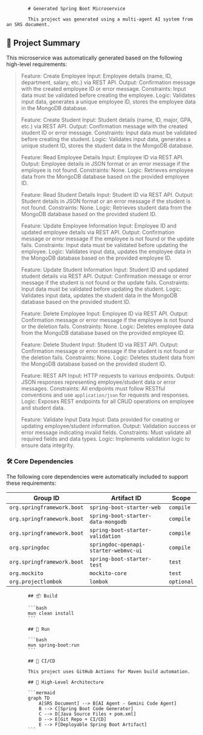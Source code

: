             # Generated Spring Boot Microservice

            This project was generated using a multi-agent AI system from an SRS document.

<!-- AI-SUMMARY-START -->

## 📝 Project Summary

This microservice was automatically generated based on the following high-level requirements:

> Feature: Create Employee
> Input: Employee details (name, ID, department, salary, etc.) via REST API.
> Output: Confirmation message with the created employee ID or error message.
> Constraints: Input data must be validated before creating the employee.
> Logic: Validates input data, generates a unique employee ID, stores the employee data in the MongoDB database.
> 
> Feature: Create Student
> Input: Student details (name, ID, major, GPA, etc.) via REST API.
> Output: Confirmation message with the created student ID or error message.
> Constraints: Input data must be validated before creating the student.
> Logic: Validates input data, generates a unique student ID, stores the student data in the MongoDB database.
> 
> Feature: Read Employee Details
> Input: Employee ID via REST API.
> Output: Employee details in JSON format or an error message if the employee is not found.
> Constraints: None.
> Logic: Retrieves employee data from the MongoDB database based on the provided employee ID.
> 
> Feature: Read Student Details
> Input: Student ID via REST API.
> Output: Student details in JSON format or an error message if the student is not found.
> Constraints: None.
> Logic: Retrieves student data from the MongoDB database based on the provided student ID.
> 
> Feature: Update Employee Information
> Input: Employee ID and updated employee details via REST API.
> Output: Confirmation message or error message if the employee is not found or the update fails.
> Constraints: Input data must be validated before updating the employee.
> Logic: Validates input data, updates the employee data in the MongoDB database based on the provided employee ID.
> 
> Feature: Update Student Information
> Input: Student ID and updated student details via REST API.
> Output: Confirmation message or error message if the student is not found or the update fails.
> Constraints: Input data must be validated before updating the student.
> Logic: Validates input data, updates the student data in the MongoDB database based on the provided student ID.
> 
> Feature: Delete Employee
> Input: Employee ID via REST API.
> Output: Confirmation message or error message if the employee is not found or the deletion fails.
> Constraints: None.
> Logic: Deletes employee data from the MongoDB database based on the provided employee ID.
> 
> Feature: Delete Student
> Input: Student ID via REST API.
> Output: Confirmation message or error message if the student is not found or the deletion fails.
> Constraints: None.
> Logic: Deletes student data from the MongoDB database based on the provided student ID.
> 
> Feature: REST API
> Input: HTTP requests to various endpoints.
> Output: JSON responses representing employee/student data or error messages.
> Constraints: All endpoints must follow RESTful conventions and use `application/json` for requests and responses.
> Logic: Exposes REST endpoints for all CRUD operations on employee and student data.
> 
> Feature: Validate Input Data
> Input: Data provided for creating or updating employee/student information.
> Output: Validation success or error message indicating invalid fields.
> Constraints: Must validate all required fields and data types.
> Logic: Implements validation logic to ensure data integrity.

### 🛠️ Core Dependencies

The following core dependencies were automatically included to support these requirements:

| Group ID | Artifact ID | Scope |
|---|---|---|
| `org.springframework.boot` | `spring-boot-starter-web` | `compile` |
| `org.springframework.boot` | `spring-boot-starter-data-mongodb` | `compile` |
| `org.springframework.boot` | `spring-boot-starter-validation` | `compile` |
| `org.springdoc` | `springdoc-openapi-starter-webmvc-ui` | `compile` |
| `org.springframework.boot` | `spring-boot-starter-test` | `test` |
| `org.mockito` | `mockito-core` | `test` |
| `org.projectlombok` | `lombok` | `optional` |


<!-- AI-SUMMARY-END -->
            ## 📦 Build

            ```bash
            mvn clean install
            ```

            ## 🚀 Run

            ```bash
            mvn spring-boot:run
            ```

            ## 🤖 CI/CD

            This project uses GitHub Actions for Maven build automation.

            ## 🧠 High-Level Architecture

            ```mermaid
            graph TD
                A[SRS Document] --> B[AI Agent - Gemini Code Agent]
                B --> C[Spring Boot Code Generator]
                C --> D[Java Source Files + pom.xml]
                D --> E[Git Repo + CI/CD]
                E --> F[Deployable Spring Boot Artifact]
            ```
